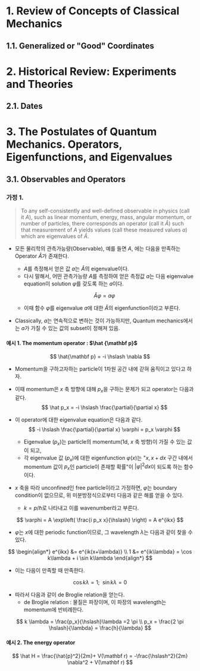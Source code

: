 # 1. Review of Concepts of Classical Mechanics

## 1.1. Generalized or "Good" Coordinates





# 2. Historical Review: Experiments and Theories

## 2.1. Dates





# 3. The Postulates of Quantum Mechanics. Operators, Eigenfunctions, and Eigenvalues

## 3.1. Observables and Operators

### 가정 1.

> To any self-consistently and well-defined observable in physics (call it $A$), such as linear momentum, energy, mass, angular momentum, or number of particles, there corresponds an operator (call it $\hat A$) such that measurement of $A$ yields values (call these measured values $a$) which are eigenvalues of $\hat A$.

* 모든 물리학의 관측가능량(Observable), 예를 들면 $A$, 에는 다음을 만족하는 Operator $\hat A$가 존재한다.

  * $A$를 측정해서 얻은 값 $a$는 $\hat A$의 eigenvalue이다.
  * 다시 말해서, 어떤 관측가능량 $A$를 측정하여 얻은 측정값 $a$는 다음 eigenvalue equation이 solution $\varphi$를 갖도록 하는 $a$이다.

  $$
  \hat A \varphi = a \varphi
  $$

  * 이때 함수 $\varphi$를 eigenvalue $a$에 대한 $\hat A$의 eigenfunction이라고 부른다.

* Classically, $a$는 연속적으로 변하는 것이 가능하지만, Quantum mechanics에서는 $a$가 가질 수 있는 값의 subset이 정해져 있음.



#### 예시 1. The momentum operator : $\hat {\mathbf p}$

$$
\hat{\mathbf p} = -i \hslash \nabla
$$

* Momentum을 구하고자하는 particle이 1차원 공간 내에 갇혀 움직이고 있다고 하자.

* 이때 momentum은 $x$ 축 방향에 대해 $p_x$을 구하는 문제가 되고 operator는 다음과 같다.
  $$
  \hat p_x = -i \hslash \frac{\partial}{\partial x}
  $$

* 이 operator에 대한 eigenvalue equation은 다음과 같다.
  $$
  -i \hslash \frac{\partial}{\partial x} \varphi = p_x \varphi
  $$

  * Eigenvalue ($p_x$)는 particle의 momentum(1d, $x$ 축 방향)이 가질 수 있는 값이 되고,
  * 각 eigenvalue 값 ($p_x$)에 대한 eigenfunction $\varphi(x)$는 "$x, x+dx$ 구간 내에서 momentum 값이 $p_x$인 particle이 존재할 확률"이 $\vert \varphi \vert^2 dx$이 되도록 하는 함수이다.

* $x$ 축을 따라 unconfined인 free particle이라고 가정하면, $\varphi$는 boundary condition이 없으므로, 위 미분방정식으로부터 다음과 같은 해를 얻을 수 있다.

  * $k = p/\hslash$로 나타내고 이를 wavenumber라고 부른다.

$$
\varphi = A \exp\left( \frac{i p_x x}{\hslash} \right) = A e^{ikx}
$$

* $\varphi$는 $x$에 대한 periodic function이므로, 그 wavelength $\lambda$는 다음과 같이 찾을 수 있다.

$$
\begin{align*}
e^{ikx} &= e^{ik(x+\lambda)} \\
1 &= e^{ik\lambda} = \cos k\lambda + i \sin k\lambda
\end{align*}
$$

* 이는 다음이 만족할 때 만족한다.

$$
\cos k\lambda = 1; \enspace \sin k\lambda = 0
$$

* 따라서 다음과 같이 de Broglie relation을 얻는다.
  * de Broglie relation : 물질은 파장이며, 이 파장의 wavelength는 momentum에 반비례한다.

$$
k \lambda = \frac{p_x}{\hslash}\lambda =2 \pi \\
p_x = \frac{2 \pi \hslash}{\lambda} = \frac{h}{\lambda}
$$



#### 예시 2. The energy operator

$$
\hat H = \frac{\hat{p}^2}{2m}+ V(\mathbf r) = -\frac{\hslash^2}{2m} \nabla^2 + V(\mathbf r)
$$



































